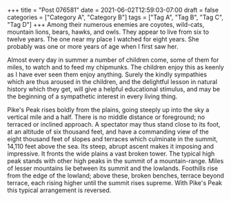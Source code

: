 +++
title = "Post 076581"
date = 2021-06-02T12:59:03-07:00
draft = false
categories = ["Category A", "Category B"]
tags = ["Tag A", "Tag B", "Tag C", "Tag D"]
+++
Among their numerous enemies are coyotes, wild-cats, mountain lions, bears, hawks, and owls. They appear to live from six to twelve years. The one near my place I watched for eight years. She probably was one or more years of age when I first saw her.

Almost every day in summer a number of children come, some of them for miles, to watch and to feed my chipmunks. The children enjoy this as keenly as I have ever seen them enjoy anything. Surely the kindly sympathies which are thus aroused in the children, and the delightful lesson in natural history which they get, will give a helpful educational stimulus, and may be the beginning of a sympathetic interest in every living thing.

Pike's Peak rises boldly from the plains, going steeply up into the sky a vertical mile and a half. There is no middle distance or foreground; no terraced or inclined approach. A spectator may thus stand close to its foot, at an altitude of six thousand feet, and have a commanding view of the eight thousand feet of slopes and terraces which culminate in the summit, 14,110 feet above the sea. Its steep, abrupt ascent makes it imposing and impressive. It fronts the wide plains a vast broken tower. The typical high peak stands with other high peaks in the summit of a mountain-range. Miles of lesser mountains lie between its summit and the lowlands. Foothills rise from the edge of the lowland; above these, broken benches, terrace beyond terrace, each rising higher until the summit rises supreme. With Pike's Peak this typical arrangement is reversed.
